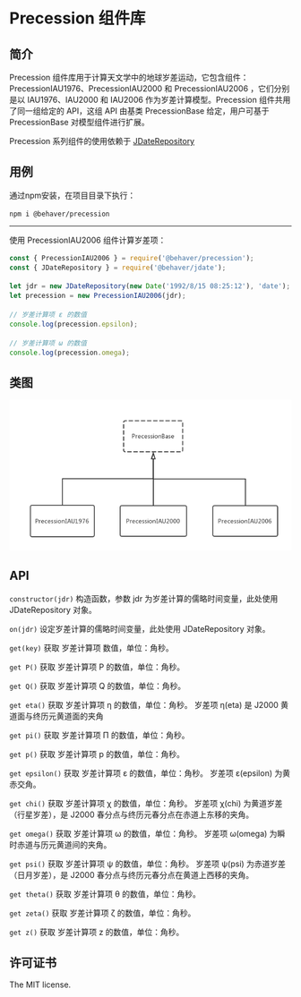 # Precession 组件库

## 简介

Precession 组件库用于计算天文学中的地球岁差运动，它包含组件：PrecessionIAU1976、PrecessionIAU2000 和 PrecessionIAU2006 ，它们分别是以 IAU1976、IAU2000 和 IAU2006 作为岁差计算模型。Precession 组件共用了同一组给定的 API，这组 API 由基类 PrecessionBase 给定，用户可基于 PrecessionBase 对模型组件进行扩展。

Precession 系列组件的使用依赖于 [JDateRepository](https://github.com/behaver/jdate/blob/master/doc/JDateRepository.md)

## 用例

通过npm安装，在项目目录下执行：

`npm i @behaver/precession`

---

使用 PrecessionIAU2006 组件计算岁差项：

```js
const { PrecessionIAU2006 } = require('@behaver/precession');
const { JDateRepository } = require('@behaver/jdate');

let jdr = new JDateRepository(new Date('1992/8/15 08:25:12'), 'date');
let precession = new PrecessionIAU2006(jdr);

// 岁差计算项 ε 的数值
console.log(precession.epsilon);

// 岁差计算项 ω 的数值
console.log(precession.omega);
```

## 类图

![Precession 类图](./doc/img/Precession.png)

## API

`constructor(jdr)`
构造函数，参数 jdr 为岁差计算的儒略时间变量，此处使用 JDateRepository 对象。

`on(jdr)`
设定岁差计算的儒略时间变量，此处使用 JDateRepository 对象。

`get(key)`
获取 岁差计算项 数值，单位：角秒。

`get P()`
获取 岁差计算项 Ρ 的数值，单位：角秒。

`get Q()`
获取 岁差计算项 Q 的数值，单位：角秒。

`get eta()`
获取 岁差计算项 η 的数值，单位：角秒。
岁差项 η(eta) 是 J2000 黄道面与终历元黄道面的夹角

`get pi()`
获取 岁差计算项 Π 的数值，单位：角秒。

`get p()`
获取 岁差计算项 p 的数值，单位：角秒。

`get epsilon()`
获取 岁差计算项 ε 的数值，单位：角秒。
岁差项 ε(epsilon) 为黄赤交角。

`get chi()`
获取 岁差计算项 χ 的数值，单位：角秒。
岁差项 χ(chi) 为黄道岁差（行星岁差），是 J2000 春分点与终历元春分点在赤道上东移的夹角。

`get omega()`
获取 岁差计算项 ω 的数值，单位：角秒。
岁差项 ω(omega) 为瞬时赤道与历元黄道间的夹角。

`get psi()`
获取 岁差计算项 ψ 的数值，单位：角秒。
岁差项 ψ(psi) 为赤道岁差（日月岁差），是 J2000 春分点与终历元春分点在黄道上西移的夹角。

`get theta()`
获取 岁差计算项 θ 的数值，单位：角秒。

`get zeta()`
获取 岁差计算项 ζ 的数值，单位：角秒。

`get z()`
获取 岁差计算项 z 的数值，单位：角秒。

## 许可证书

The MIT license.